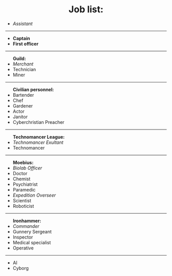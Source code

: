 <h1 align="center"> Job list: </h1>
<ul>
  <li><em>Assistant</em> </li>
  </ul>
  <hr>
  <ul><li><strong>Captain</strong></li>
  <li><strong>First officer</strong></li>
  </ul>
  <hr>
  <ul><strong>Guild:</strong><br>
  <li><em>Merchant</em></li>
  <li>Technician</li>
  <li>Miner</li>
  </ul>
  <hr>
  <ul><strong>Civilian personnel:</strong><br>
  <li>Bartender</li>
  <li>Chef</li>
  <li>Gardener</li>
  <li>Actor</li>
  <li>Janitor</li>
  <li>Cyberchristian Preacher</li>
  </ul>
  <hr>
  <ul><strong>Technomancer League:</strong><br>
  <li><em>Technomancer Exultant</em> </li>
  <li>Technomancer</li>
  </ul>
  <hr>
  <ul><strong>Moebius:</strong><br>
  <li><em>Biolab Officer</em></li>
  <li>Doctor</li>
  <li>Chemist</li>
  <li>Psychiatrist</li>
  <li>Paramedic</li>
  <li><em>Expedition Overseer</em></li>
  <li>Scientist</li>
  <li>Roboticist</li>
  </ul>
  <hr>
  <ul><strong>Ironhammer:</strong><br>
  <li><em>Commander</em></li>
  <li>Gunnery Sergeant</li>
  <li>Inspector</li>
  <li>Medical specialist</li>
  <li>Operative</li>
  </ul>
  <hr>
  <ul>
  <li>AI</li>
  <li>Cyborg</li>
  </ul>
